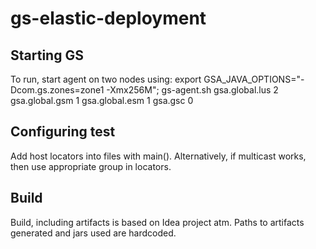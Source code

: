 gs-elastic-deployment
=====================

Starting GS
-----------
To run, start agent on two nodes using:
export GSA_JAVA_OPTIONS="-Dcom.gs.zones=zone1 -Xmx256M"; gs-agent.sh gsa.global.lus 2 gsa.global.gsm 1 gsa.global.esm 1 gsa.gsc 0

Configuring test
----------------
Add host locators into files with main().
Alternatively, if multicast works, then use appropriate group in locators.

Build
-----
Build, including artifacts is based on Idea project atm.
Paths to artifacts generated and jars used are hardcoded.

